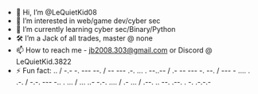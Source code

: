 - 👋 Hi, I’m @LeQuietKid08
- 👀 I’m interested in web/game dev/cyber sec
- 🏫 I’m currently learning cyber sec/Binary/Python
- 🛠️ I’m a Jack of all trades, master @ none
- 📫 How to reach me - jb2008.303@gmail.com or Discord @ LeQuietKid.3822
- ⚡ Fun fact: .. / -.- -. --- --. / -- --- .-. ... . --..-- / .- -- --- -. --. / --- - .... . .-. / -.-. --- -.. . ... / ... ..- -.-. .... / .- ... / .--. .. --. .--. . -. .-.-.-

<!---
LeQuietKid08/LeQuietKid08 is a ✨ special ✨ repository because its `README.md` (this file) appears on your GitHub profile.
You can click the Preview link to take a look at your changes.
--->
